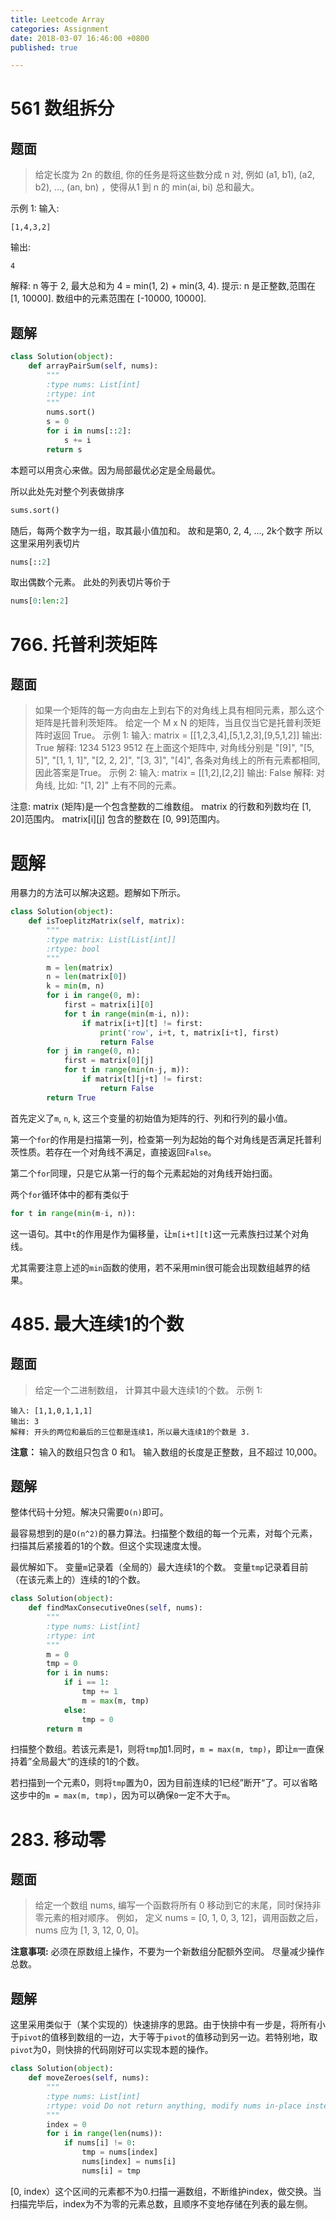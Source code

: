 ```yaml
---
title: Leetcode Array
categories: Assignment
date: 2018-03-07 16:46:00 +0800
published: true

---
```

# 561 数组拆分
## 题面
> 给定长度为 2n 的数组, 你的任务是将这些数分成 n 对, 例如 (a1, b1), (a2, b2), ..., (an, bn) ，使得从1 到 n 的 min(ai, bi) 总和最大。

示例 1:
输入: 
```
[1,4,3,2]
```
输出: 
```
4
```
解释: n 等于 2, 最大总和为 4 = min(1, 2) + min(3, 4).
提示:
n 是正整数,范围在 [1, 10000].
数组中的元素范围在 [-10000, 10000].

## 题解

``` python
class Solution(object):
    def arrayPairSum(self, nums):
        """
        :type nums: List[int]
        :rtype: int
        """
        nums.sort()
        s = 0
        for i in nums[::2]:
            s += i
        return s
```
本题可以用贪心来做。因为局部最优必定是全局最优。

所以此处先对整个列表做排序
``` python
sums.sort()
```
随后，每两个数字为一组，取其最小值加和。
故和是第0, 2, 4, ..., 2k个数字
所以这里采用列表切片
``` python
nums[::2]
```
取出偶数个元素。
此处的列表切片等价于
``` python
nums[0:len:2]
```


# 766. 托普利茨矩阵
## 题面
> 如果一个矩阵的每一方向由左上到右下的对角线上具有相同元素，那么这个矩阵是托普利茨矩阵。
给定一个 M x N 的矩阵，当且仅当它是托普利茨矩阵时返回 True。
示例 1:
输入: matrix = \[[1,2,3,4],[5,1,2,3],[9,5,1,2]]
输出: True
解释:
1234
5123
9512
在上面这个矩阵中, 对角线分别是 "[9]", "[5, 5]", "[1, 1, 1]", "[2, 2, 2]", "[3, 3]", "[4]", 各条对角线上的所有元素都相同, 因此答案是True。
示例 2:
输入: matrix = \[[1,2],[2,2]]
输出: False
解释: 
对角线, 比如: "[1, 2]" 上有不同的元素。

注意:
 matrix (矩阵)是一个包含整数的二维数组。
matrix 的行数和列数均在 [1, 20]范围内。
matrix[i][j] 包含的整数在 [0, 99]范围内。
# 题解
用暴力的方法可以解决这题。题解如下所示。
``` python
class Solution(object):
    def isToeplitzMatrix(self, matrix):
        """
        :type matrix: List[List[int]]
        :rtype: bool
        """
        m = len(matrix)
        n = len(matrix[0])
        k = min(m, n)
        for i in range(0, m):
            first = matrix[i][0]
            for t in range(min(m-i, n)):
                if matrix[i+t][t] != first:
                    print('row', i+t, t, matrix[i+t], first)
                    return False
        for j in range(0, n):
            first = matrix[0][j]
            for t in range(min(n-j, m)):
                if matrix[t][j+t] != first:
                    return False
        return True

```
首先定义了`m`, `n`, `k`, 这三个变量的初始值为矩阵的行、列和行列的最小值。

第一个`for`的作用是扫描第一列，检查第一列为起始的每个对角线是否满足托普利茨性质。若存在一个对角线不满足，直接返回`False`。

第二个`for`同理，只是它从第一行的每个元素起始的对角线开始扫面。

两个`for`循环体中的都有类似于
```python
for t in range(min(m-i, n)):
```
这一语句。其中`t`的作用是作为偏移量，让`m[i+t][t]`这一元素族扫过某个对角线。

尤其需要注意上述的`min`函数的使用，若不采用min很可能会出现数组越界的结果。

# 485. 最大连续1的个数
## 题面
> 给定一个二进制数组， 计算其中最大连续1的个数。
示例 1:

```
输入: [1,1,0,1,1,1]
输出: 3
解释: 开头的两位和最后的三位都是连续1，所以最大连续1的个数是 3.
```
**注意：**
输入的数组只包含 0 和1。
输入数组的长度是正整数，且不超过 10,000。
## 题解
整体代码十分短。解决只需要`O(n)`即可。

最容易想到的是`O(n^2)`的暴力算法。扫描整个数组的每一个元素，对每个元素，扫描其后紧接着的1的个数。但这个实现速度太慢。

最优解如下。
变量`m`记录着（全局的）最大连续1的个数。
变量`tmp`记录着目前（在该元素上的）连续的1的个数。
``` python
class Solution(object):
    def findMaxConsecutiveOnes(self, nums):
        """
        :type nums: List[int]
        :rtype: int
        """
        m = 0
        tmp = 0
        for i in nums:
            if i == 1:
                tmp += 1
                m = max(m, tmp)
            else:
                tmp = 0
        return m
```
扫描整个数组。若该元素是1，则将`tmp`加1.同时，`m = max(m, tmp)`，即让`m`一直保持着”全局最大“的连续的1的个数。

若扫描到一个元素0，则将`tmp`置为0，因为目前连续的1已经”断开“了。可以省略这步中的`m = max(m, tmp)`，因为可以确保`0`一定不大于`m`。

# 283. 移动零 
## 题面
> 给定一个数组 nums, 编写一个函数将所有 0 移动到它的末尾，同时保持非零元素的相对顺序。
例如， 定义 nums = [0, 1, 0, 3, 12]，调用函数之后， nums 应为 [1, 3, 12, 0, 0]。

**注意事项:**
必须在原数组上操作，不要为一个新数组分配额外空间。
尽量减少操作总数。

## 题解
这里采用类似于（某个实现的）快速排序的思路。由于快排中有一步是，将所有小于`pivot`的值移到数组的一边，大于等于`pivot`的值移动到另一边。若特别地，取`pivot`为0，则快排的代码刚好可以实现本题的操作。
``` python
class Solution(object):
    def moveZeroes(self, nums):
        """
        :type nums: List[int]
        :rtype: void Do not return anything, modify nums in-place instead.
        """
        index = 0
        for i in range(len(nums)):
            if nums[i] != 0:
                tmp = nums[index]
                nums[index] = nums[i]
                nums[i] = tmp
```
[0, index）这个区间的元素都不为0.扫描一遍数组，不断维护index，做交换。当扫描完毕后，index为不为零的元素总数，且顺序不变地存储在列表的最左侧。